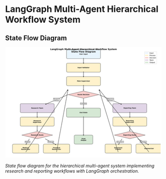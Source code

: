 # LangGraph Multi-Agent Hierarchical Workflow System

## State Flow Diagram

![LangGraph Multi-Agent Workflow](workflow_diagram.png)

*State flow diagram for the hierarchical multi-agent system implementing research and reporting workflows with LangGraph orchestration.*